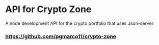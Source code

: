 # API for Crypto Zone
A node development API for the crypto portfolio that uses Json-server 
### https://github.com/pgmarco11/crypto-zone

